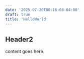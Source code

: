 ```yaml
---
date: '2025-07-20T00:16:08-04:00'
draft: true
title: 'HelloWorld'
---
```


## Header2
content goes here.